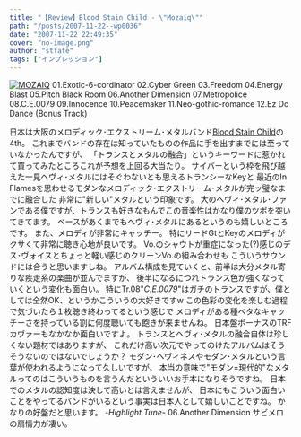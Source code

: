 ```yaml
---
title: "【Review】Blood Stain Child - \"Mozaiq\""
path: "/posts/2007-11-22--wp0036"
date: "2007-11-22 22:49:35"
cover: "no-image.png"
author: "stfate"
tags: ["インプレッション"]
---
```


<a href="http://www.amazon.co.jp/gp/redirect.html%3FASIN=B000R5OQQC%26tag=invisibleair-22%26lcode=xm2%26cID=2025%26ccmID=165953%26location=/o/ASIN/B000R5OQQC%253FSubscriptionId=0ZZ51W51PSHKTDFA9002" target="_blank"><img src="http://ecx.images-amazon.com/images/I/31xMyb-iLsL.jpg" alt="MOZAIQ"  /></a>
01.Exotic-6-cordinator
02.Cyber Green
03.Freedom
04.Energy Blast
05.Pitch Black Room
06.Another Dimension
07.Metropolice
08.C.E.0079
09.Innocence
10.Peacemaker
11.Neo-gothic-romance
12.Ez Do Dance (Bonus Track)

<!--more-->
日本は大阪のメロディック･エクストリーム･メタルバンド<a href="http://www.bloodstainchild.com/" target="_blank">Blood Stain Child</a>の4th。
これまでバンドの存在は知っていたものの作品に手を出すまでには至っていなかったんですが、
「トランスとメタルの融合」というキーワードに惹かれて買ってみたところこれが予想を上回る大当たり。
サイバーという枠を飛び越えた一見ヘヴィ･メタルにはそぐわないとも思えるトランシーなKeyと
最近のIn Flamesを思わせるモダンなメロディック･エクストリーム･メタルが完ッ璧なまでに融合した
非常に"新しい"メタルという印象です。
大のヘヴィ･メタル･ファンである僕ですが、トランスも好きなもんでこの音楽性はかなり僕のツボを突いてきてます。
ベースがあくまでもヘヴィ･メタルにあるというのも嬉しいところです。
また、メロディが非常にキャッチー。
特にリードGtとKeyのメロディがクサくて非常に聴き心地が良いです。
Vo.のシャウトが重症になった(?)感じのデス･ヴォイスとちょっと軽い感じのクリーンVo.の組み合わせも
こういうサウンドには合うと思いますしね。
アルバム構成を見ていくと、前半は大分メタル寄りな疾走系の楽曲が並んでますが、
後半になるにつれトランス色が強くなっていくという変化も面白い。
特にTr.08"<em>C.E.0079</em>"はガチのトランスですが、僕としては全然OK、というかこういうの大好きですw
この色彩の変化を楽しむ過程で気づいたら１枚聴き終わってるという感じで
メロディがある種ベタなキャッチーさを持っている割に何度聴いても飽きが来ませんね。
日本盤ボーナスのTRFカヴァーもなかなか面白いですよ。
トランスとヘヴィ･メタルの融合自体は珍しくない題材ではありますが、
これだけ高い次元でやってのけたアルバムはそうそうないのではないでしょうか？
モダン･ヘヴィネスやモダン･メタルという言葉が使われるようになって久しいですが、
本当の意味で"モダン=現代的"なメタルってのはこういうものを言うんだといういいお手本になりそうですね。
日本でのメタルの認知度は決して高いとは言えませんが、
日本にもこういう面白いことをやってるバンドがいるという事実は日本人として嬉しいことですね。
かなりの好盤だと思います。
<em>-Highlight Tune-</em>
06.Another Dimension
サビメロの扇情力が凄い。
